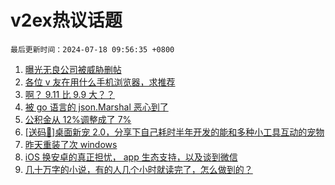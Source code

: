 # v2ex热议话题

`最后更新时间：2024-07-18 09:56:35 +0800`

1. [曝光无良公司被威胁删帖](https://www.v2ex.com/t/1057993)
1. [各位 v 友在用什么手机浏览器，求推荐](https://www.v2ex.com/t/1057979)
1. [啊？ 9.11 比 9.9 大？？](https://www.v2ex.com/t/1057939)
1. [被 go 语言的 json.Marshal 恶心到了](https://www.v2ex.com/t/1057942)
1. [公积金从 12%调整成了 7%](https://www.v2ex.com/t/1057928)
1. [[送码🎁]桌面新宠 2.0，分享下自己耗时半年开发的能和多种小工具互动的宠物](https://www.v2ex.com/t/1057959)
1. [昨天重装了次 windows](https://www.v2ex.com/t/1057947)
1. [iOS 换安卓的真正担忧， app 生态支持，以及谈到微信](https://www.v2ex.com/t/1057965)
1. [几十万字的小说，有的人几个小时就读完了，怎么做到的？](https://www.v2ex.com/t/1057973)


